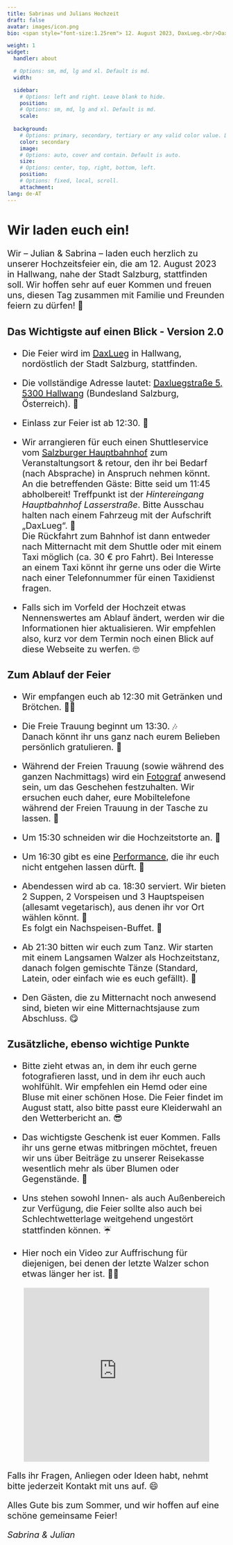 ```yaml
---
title: Sabrinas und Julians Hochzeit
draft: false
avatar: images/icon.png
bio: <span style="font-size:1.25rem"> 12. August 2023, DaxLueg.<br/>Daxluegstraße 5, 5300 Hallwang,<br/>Salzburg, Österreich.<br/></span>

weight: 1
widget:
  handler: about

  # Options: sm, md, lg and xl. Default is md.
  width:

  sidebar:
    # Options: left and right. Leave blank to hide.
    position:
    # Options: sm, md, lg and xl. Default is md.
    scale:
  
  background:
    # Options: primary, secondary, tertiary or any valid color value. Default is primary.
    color: secondary
    image:
    # Options: auto, cover and contain. Default is auto.
    size:
    # Options: center, top, right, bottom, left.
    position:
    # Options: fixed, local, scroll.
    attachment: 
lang: de-AT
---
```


<span style="font-size:1.25rem">

## Wir laden euch ein!

Wir – Julian & Sabrina – laden euch herzlich zu unserer Hochzeitsfeier ein, die am <nobr>12. August 2023</nobr> in Hallwang, nahe der Stadt Salzburg, stattfinden soll.
Wir hoffen sehr auf euer Kommen und freuen uns, diesen Tag zusammen mit Familie und Freunden feiern zu <nobr>dürfen! 🎉</nobr>

### Das Wichtigste auf einen Blick - Version 2.0

- Die Feier wird im [DaxLueg](https://www.daxlueg.at/index.php/de/) in Hallwang, nordöstlich der Stadt Salzburg, stattfinden.

- Die vollständige Adresse lautet: [Daxluegstraße 5, 5300 Hallwang](https://www.google.at/maps/place/Panoramagasthof+DaxLueg+-+Schuber+OG/@47.8273598,13.090556,17.29z/data=!4m16!1m7!3m6!1s0x47769a15886fc89b:0x3c8c93a5f2098a56!2sDaxluegstra%C3%9Fe+5,+5300+Esch,+%C3%96sterreich!3b1!8m2!3d47.8287309!4d13.09359!3m7!1s0x47769a3e20e0e0a1:0xc23dca54874db104!5m2!4m1!1i2!8m2!3d47.8286605!4d13.0936105?hl=de) (Bundesland Salzburg, <nobr>Österreich). 📍</nobr>

- Einlass zur Feier ist ab <nobr>12:30. 👋</nobr>

- Wir arrangieren für euch einen Shuttleservice vom [Salzburger Hauptbahnhof](https://www.google.de/maps/place/Salzburg/@47.8136411,13.0447562,17z/data=!4m6!3m5!1s0x47769078f3c7634f:0xfb02fe56aad5409c!8m2!3d47.8130704!4d13.0450707!16s%2Fm%2F0c00lw5?hl=en&entry=ttu) zum Veranstaltungsort & retour, den ihr bei Bedarf (nach Absprache) in Anspruch nehmen könnt.<br>
An die betreffenden Gäste: Bitte seid um 11:45 abholbereit! Treffpunkt ist der *Hintereingang Hauptbahnhof Lasserstraße*. Bitte Ausschau halten nach einem Fahrzeug mit der Aufschrift <nobr>„DaxLueg“. 🚕</nobr><br>
Die Rückfahrt zum Bahnhof ist dann entweder nach Mitternacht mit dem Shuttle oder mit einem Taxi möglich (ca. 30 € pro Fahrt). Bei Interesse an einem Taxi könnt ihr gerne uns oder die Wirte nach einer Telefonnummer für einen Taxidienst fragen.

- Falls sich im Vorfeld der Hochzeit etwas Nennenswertes am Ablauf ändert, werden wir die Informationen hier aktualisieren. Wir empfehlen also, kurz vor dem Termin noch einen Blick auf diese Webseite zu <nobr>werfen. 🤓</nobr> 

### Zum Ablauf der Feier

- Wir empfangen euch ab 12:30 mit Getränken und <nobr>Brötchen. 🥪🥂</nobr>

- Die Freie Trauung beginnt um <nobr>13:30. 🎶</nobr><br>
Danach könnt ihr uns ganz nach eurem Belieben persönlich <nobr>gratulieren. 🤗</nobr>

- Während der Freien Trauung (sowie während des ganzen Nachmittags) wird ein [Fotograf](http://www.lukasreschreiter.at/) anwesend sein, um das Geschehen festzuhalten. Wir ersuchen euch daher, eure Mobiltelefone während der Freien Trauung in der Tasche zu <nobr>lassen. 📵</nobr> 

- Um 15:30 schneiden wir die Hochzeitstorte <nobr>an. 🍰</nobr>

- Um 16:30 gibt es eine [Performance](https://www.youtube.com/@91joeylab/featured), die ihr euch nicht entgehen lassen <nobr>dürft. 🤹 </nobr>

- Abendessen wird ab ca. 18:30 serviert. Wir bieten 2 Suppen, 2 Vorspeisen und 3 Hauptspeisen (allesamt vegetarisch), aus denen ihr vor Ort wählen <nobr>könnt. 🥗</nobr><br>
Es folgt ein <nobr>Nachspeisen-Buffet. 🍨</nobr>

- Ab 21:30 bitten wir euch zum Tanz. Wir starten mit einem Langsamen Walzer als Hochzeitstanz, danach folgen gemischte Tänze (Standard, Latein, oder einfach wie es euch <nobr>gefällt). 🕺</nobr>

- Den Gästen, die zu Mitternacht noch anwesend sind, bieten wir eine Mitternachtsjause zum <nobr>Abschluss. 😋</nobr>

### Zusätzliche, ebenso wichtige Punkte

- Bitte zieht etwas an, in dem ihr euch gerne fotografieren lasst, und in dem ihr euch auch wohlfühlt. Wir empfehlen ein Hemd oder eine Bluse mit einer schönen Hose. Die Feier findet im August statt, also bitte passt eure Kleiderwahl an den Wetterbericht <nobr>an. 😎</nobr>

- Das wichtigste Geschenk ist euer Kommen. Falls ihr uns gerne etwas mitbringen möchtet, freuen wir uns über Beiträge zu unserer Reisekasse wesentlich mehr als über Blumen oder <nobr>Gegenstände. 💸</nobr>
      
- Uns stehen sowohl Innen- als auch Außenbereich zur Verfügung, die Feier sollte also auch bei Schlechtwetterlage weitgehend ungestört stattfinden <nobr>können. ☔️</nobr>
      
- Hier noch ein Video zur Auffrischung für diejenigen, bei denen der letzte Walzer schon etwas länger her <nobr>ist. 💃🏼</nobr>


<p align="center"><iframe width="85%" height="400" src="https://www.youtube.com/embed/5-fJHwX-oUY" title="YouTube video player" frameborder="0" allow="accelerometer; autoplay; clipboard-write; encrypted-media; gyroscope; picture-in-picture; web-share" allowfullscreen></iframe></p>


Falls ihr Fragen, Anliegen oder Ideen habt, nehmt bitte jederzeit Kontakt mit uns <nobr>auf. 😄</nobr>

Alles Gute bis zum Sommer, und wir hoffen auf eine schöne gemeinsame Feier!

*Sabrina & Julian*

</span>
